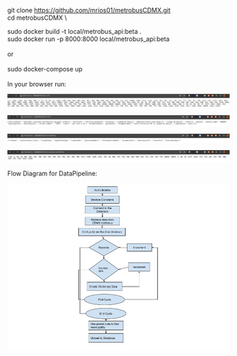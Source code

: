 git clone https://github.com/mrios01/metrobusCDMX.git \
cd metrobusCDMX \

sudo docker build -t local/metrobus_api:beta .\
sudo docker run -p 8000:8000 local/metrobus_api:beta\
\
or\
\
sudo docker-compose up\
\
In your browser run:

![alt text](https://github.com/mrios01/metrobusCDMX/blob/main/img/img0.jpg)

![alt text](https://github.com/mrios01/metrobusCDMX/blob/main/img/img1.jpg)

![alt text](https://github.com/mrios01/metrobusCDMX/blob/main/img/img02.jpg)

![alt text](https://github.com/mrios01/metrobusCDMX/blob/main/img/img03.jpg)

Flow Diagram for DataPipeline:

![alt text](https://github.com/mrios01/metrobusCDMX/blob/main/img/flow%20diagram.jpg)

